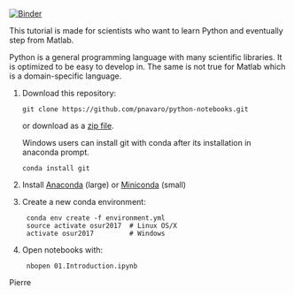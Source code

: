 [![Binder](https://mybinder.org/badge.svg)](https://mybinder.org/v2/gh/pnavaro/python-notebooks/github)

This tutorial is made for scientists who want to learn Python and eventually step from Matlab.

Python is a general programming language with many scientific libraries. 
It is optimized to be easy to develop in. The same is not true for Matlab which is 
a domain-specific language.

1.  Download this repository:

        git clone https://github.com/pnavaro/python-notebooks.git

    or download as a [zip file](https://github.com/pnavaro/python-notebooks/archive/master.zip).
    
    Windows users can install git with conda after its installation in anaconda prompt.

        conda install git

2. Install [Anaconda](https://www.anaconda.com/downloads) (large) or [Miniconda](https://conda.io/miniconda.html) (small)
3. Create a new conda environment:

        conda env create -f environment.yml
        source activate osur2017  # Linux OS/X
        activate osur2017         # Windows

4. Open notebooks with:

        nbopen 01.Introduction.ipynb

Pierre
